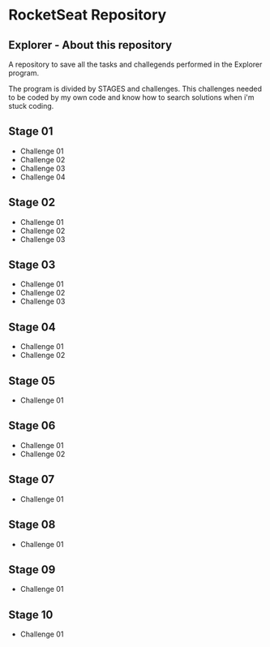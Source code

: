 # RocketSeat Repository


Explorer - About this repository
---

A repository to save all the tasks and challegends performed in the Explorer program. 

The program is divided by STAGES and challenges. This challenges needed to be coded by my own code and know how to search solutions when i'm stuck coding.

Stage 01
---
  - Challenge 01
  - Challenge 02
  - Challenge 03
  - Challenge 04

Stage 02
---
- Challenge 01
- Challenge 02
- Challenge 03

Stage 03
---
- Challenge 01
- Challenge 02
- Challenge 03

Stage 04
---
- Challenge 01
- Challenge 02

Stage 05
---
- Challenge 01

Stage 06
---
- Challenge 01
- Challenge 02

Stage 07
---
- Challenge 01

Stage 08
---
- Challenge 01

Stage 09
---
- Challenge 01

Stage 10
---
- Challenge 01
